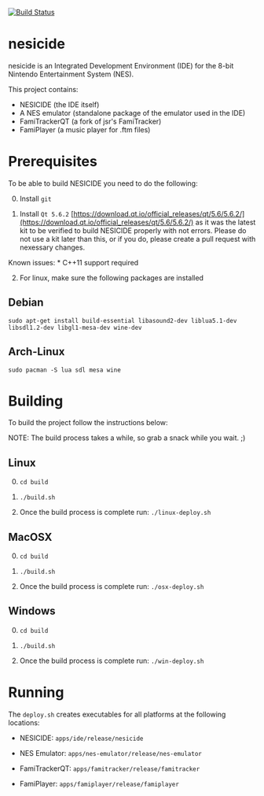[![Build Status](https://travis-ci.org/christopherpow/nesicide.svg?branch=master)](https://travis-ci.org/christopherpow/nesicide)

nesicide
========
nesicide is an Integrated Development Environment (IDE) for the 8-bit Nintendo Entertainment System (NES).

This project contains:
* NESICIDE (the IDE itself)
* A NES emulator (standalone package of the emulator used in the IDE)
* FamiTrackerQT (a fork of jsr's FamiTracker)
* FamiPlayer (a music player for .ftm files)

Prerequisites
=============
To be able to build NESICIDE you need to do the following:

0. Install `git`

1. Install `Qt 5.6.2` [https://download.qt.io/official_releases/qt/5.6/5.6.2/](https://download.qt.io/official_releases/qt/5.6/5.6.2/) as it was the latest kit to be verified to build NESICIDE properly with not errors. Please do not use a kit later than this, or if you do, please create a pull request with nexessary changes. 

Known issues:
    * C++11 support required

2. For linux, make sure the following packages are installed
## Debian
`sudo apt-get install build-essential libasound2-dev liblua5.1-dev libsdl1.2-dev libgl1-mesa-dev wine-dev`

## Arch-Linux
`sudo pacman -S lua sdl mesa wine`

Building
========
To build the project follow the instructions below:

NOTE: The build process takes a while, so grab a snack while you wait. ;)

## Linux
0. `cd build`

1. `./build.sh`

2. Once the build process is complete run: 
`./linux-deploy.sh`

## MacOSX
0. `cd build`

1. `./build.sh`

2. Once the build process is complete run: 
`./osx-deploy.sh`

## Windows
0. `cd build`

1. `./build.sh`

2. Once the build process is complete run: 
`./win-deploy.sh`

Running
=======
The `deploy.sh` creates executables for all platforms at the following locations:

* NESICIDE:
`apps/ide/release/nesicide`

* NES Emulator:
`apps/nes-emulator/release/nes-emulator`

* FamiTrackerQT:
`apps/famitracker/release/famitracker`

* FamiPlayer:
`apps/famiplayer/release/famiplayer`

